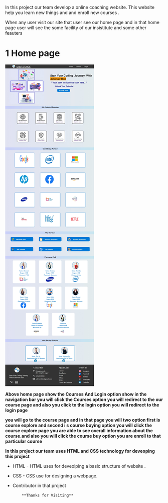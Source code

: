 In this project our team develop a online coaching website. This website help you learn new things and and enroll new courses .

When any user visit  our site that user see our home page and in that home  page user will see the some facility of our insistitute and some other feauters 

# 1 Home page

![Home page screenshot](./img/Home-Screenshot.jpeg)

  **Above home page show the   Courses And Login option show   in the  navigation bar you will click the Courses option  you will redirect to the  our course page and also you click to  the login option  you will redirect to the login page**


**you will go to the course  page  and in that page you will two option  first is course explore and  second i s course buying option you will click the course explore page you are able to see overall information about the course.and also you will click the course buy option you are  enroll  to that particular course**


**In this project our team uses HTML and CSS technology for deveoping  this project**

- HTML -  HTML uses for deveolping a basic structure of website .

- CSS - CSS use for designing a webpage.

- Contributor in that project
   
   




          **Thanks for Visiting**
